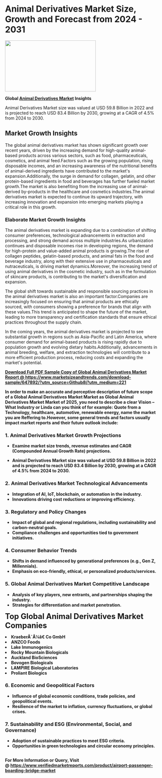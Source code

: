 <H1>Animal Derivatives Market Size, Growth and Forecast from 2024 - 2031</H1><img class="aligncenter size-medium wp-image-584254" src="https://thirdeyenews.in/wp-content/uploads/2024/09/Global-Market-Research-300x168.jpeg" alt="" width="300" height="168" /><p><strong>Global&nbsp;<a href="https://www.marketsizeandtrends.com/download-sample/647892/?utm_source=Github8j?utm_medium=221">Animal Derivatives Market</a> Insights</strong></p><p>Animal Derivatives Market size was valued at USD 59.8 Billion in 2022 and is projected to reach USD 83.4 Billion by 2030, growing at a CAGR of 4.5% from 2024 to 2030.</p><p><h2>Market Growth Insights</h2> <p>The global animal derivatives market has shown significant growth over recent years, driven by the increasing demand for high-quality animal-based products across various sectors, such as food, pharmaceuticals, cosmetics, and animal feed.Factors such as the growing population, rising disposable incomes, and an increasing awareness of the nutritional benefits of animal-derived ingredients have contributed to the market's expansion.Additionally, the surge in demand for collagen, gelatin, and other protein-based ingredients in food and beverages has further fueled market growth.The market is also benefiting from the increasing use of animal-derived by-products in the healthcare and cosmetics industries.The animal derivatives market is expected to continue its upward trajectory, with increasing innovation and expansion into emerging markets playing a critical role in this growth.</p> <p><strong><a href="download-sample-link"></a></strong></p> <h3>Elaborate Market Growth Insights</h3> <p>The animal derivatives market is expanding due to a combination of shifting consumer preferences, technological advancements in extraction and processing, and strong demand across multiple industries.As urbanization continues and disposable incomes rise in developing regions, the demand for high-protein and value-added animal products is growing.The rise of collagen peptides, gelatin-based products, and animal fats in the food and beverage industry, along with their extensive use in pharmaceuticals and nutraceuticals, is driving market dynamics.Moreover, the increasing trend of using animal derivatives in the cosmetic industry, such as in the formulation of skincare products, is contributing to the market's diversification and expansion.</p> <p>The global shift towards sustainable and responsible sourcing practices in the animal derivatives market is also an important factor.Companies are increasingly focused on ensuring that animal products are ethically sourced, with consumers showing a preference for brands that align with these values.This trend is anticipated to shape the future of the market, leading to more transparency and certification standards that ensure ethical practices throughout the supply chain.</p> <p>In the coming years, the animal derivatives market is projected to see substantial growth in regions such as Asia-Pacific and Latin America, where consumer demand for animal-based products is rising rapidly due to population growth and evolving dietary habits.Additionally, advancements in animal breeding, welfare, and extraction technologies will contribute to a more efficient production process, reducing costs and expanding the market's potential.</p> <p><strong><a href="download-sample-link"></p><p><span class=""><strong>Download Full PDF Sample Copy of Global Animal Derivatives Market Report</strong> @ <a href="https://www.marketsizeandtrends.com/download-sample/647892/?utm_source=Github8j?utm_medium=221" target="_blank">https://www.marketsizeandtrends.com/download-sample/647892/?utm_source=Github8j?utm_medium=221</a></span></p><p>In order to make an accurate and perceptive description of future scope of a Global&nbsp;Animal Derivatives Market Market as Global&nbsp;Animal Derivatives Market Market of 2025, you need to describe a clear Vision &ndash; What Industry or Linda can you think of for example: Quote from a Technology, healthcare, automotive, renewable energy, name the market you are Reffering to.However, some general trends and factors usually impact market reports and their future outlook include:</p><h3>1.&nbsp;<strong>Animal Derivatives Market Growth Projections</strong></h3><ul><li>Examine market size trends, revenue estimates and CAGR (Compounded Annual Growth Rate) projections.</li><li><p>Animal Derivatives Market size was valued at USD 59.8 Billion in 2022 and is projected to reach USD 83.4 Billion by 2030, growing at a CAGR of 4.5% from 2024 to 2030.</p></li></ul><h3>2.&nbsp;<strong>Animal Derivatives Market Technological Advancements</strong></h3><ul><li>Integration of AI, IoT, blockchain, or automation in the industry.</li><li>Innovations driving cost reductions or improving efficiency.</li></ul><h3>3.&nbsp;<strong>Regulatory and Policy Changes</strong></h3><ul><li>Impact of global and regional regulations, including sustainability and carbon-neutral goals.</li><li>Compliance challenges and opportunities tied to government initiatives.</li></ul><h3>4.&nbsp;<strong>Consumer Behavior Trends</strong></h3><ul><li>Shifts in demand influenced by generational preferences (e.g., Gen Z, Millennials).</li><li>Emphasis on eco-friendly, ethical, or personalized products/services.</li></ul><h3>5.&nbsp;<strong>Global Animal Derivatives Market Competitive Landscape</strong></h3><ul><li>Analysis of key players, new entrants, and partnerships shaping the industry.</li><li>Strategies for differentiation and market penetration.</li></ul><p data-pm-slice="1 1 []"><span style="color: inherit; font-family: inherit; font-size: 25px;">Top Global Animal Derivatives Market Companies</span></p><div class="" data-test-id=""><p><li>KraeberÃ¯Â¼â€ Co GmbH</li><li> ANZCO Foods</li><li> Lake Immunogenics</li><li> Rocky Mountain Biologicals</li><li> Auckland BioSciences</li><li> Bovogen Biologicals</li><li> LAMPIRE Biological Laboratories</li><li> Proliant Biologics</li></p></div><h3>6.&nbsp;<strong>Economic and Geopolitical Factors</strong></h3><ul><li>Influence of global economic conditions, trade policies, and geopolitical events.</li><li>Resilience of the market to inflation, currency fluctuations, or global crises.</li></ul><h3>7.&nbsp;<strong>Sustainability and ESG (Environmental, Social, and Governance)</strong></h3><ul><li>Adoption of sustainable practices to meet ESG criteria.</li><li>Opportunities in green technologies and circular economy principles.</li></ul><h2><strong style="font-size: 14px;">For More Information or Query, Visit @&nbsp;</strong><a style="background-color: #ffffff; font-size: 14px;" href="https://www.marketsizeandtrends.com/report/animal-derivatives-market/" target="_blank">https://www.verifiedmarketreports.com/product/airport-passenger-boarding-bridge-market</a></h2>